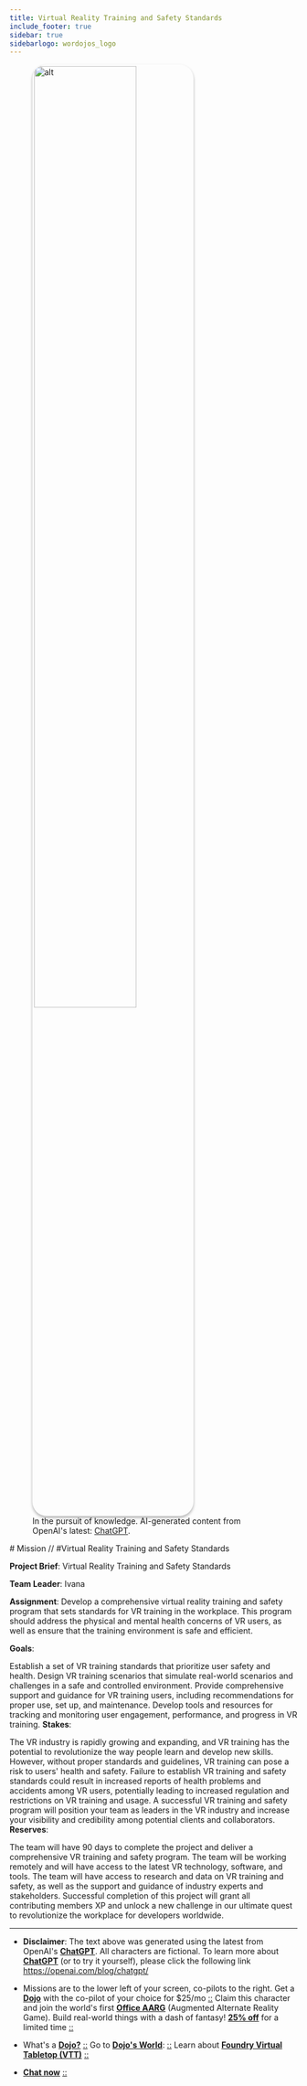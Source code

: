 ```yaml
---
title: Virtual Reality Training and Safety Standards
include_footer: true
sidebar: true
sidebarlogo: wordojos_logo
---
```

<figure>
    <img src='/uploads/mechs/Barista.png' style="width: 65%;height: 65%;padding: 3px; box-shadow: 0 3px 5px rgba(0,0,0,.3);border-radius: 25px;overflow: hidden;border: none;" align="middle"; alt='alt'; alt='student in hoody with laptop';/>
    <figcaption>In the pursuit of knowledge.  AI-generated content from OpenAI's latest: <a href="https://openai.com/blog/chatgpt/" >ChatGPT</a>.</figcaption>
</figure>
# Mission // #Virtual Reality Training and Safety Standards

**Project Brief**: Virtual Reality Training and Safety Standards

**Team Leader**: Ivana

**Assignment**:
Develop a comprehensive virtual reality training and safety program that sets standards for VR training in the workplace. This program should address the physical and mental health concerns of VR users, as well as ensure that the training environment is safe and efficient.

**Goals**:

Establish a set of VR training standards that prioritize user safety and health.
Design VR training scenarios that simulate real-world scenarios and challenges in a safe and controlled environment.
Provide comprehensive support and guidance for VR training users, including recommendations for proper use, set up, and maintenance.
Develop tools and resources for tracking and monitoring user engagement, performance, and progress in VR training.
**Stakes**:

The VR industry is rapidly growing and expanding, and VR training has the potential to revolutionize the way people learn and develop new skills. However, without proper standards and guidelines, VR training can pose a risk to users' health and safety.
Failure to establish VR training and safety standards could result in increased reports of health problems and accidents among VR users, potentially leading to increased regulation and restrictions on VR training and usage.
A successful VR training and safety program will position your team as leaders in the VR industry and increase your visibility and credibility among potential clients and collaborators.
**Reserves**:

The team will have 90 days to complete the project and deliver a comprehensive VR training and safety program.
The team will be working remotely and will have access to the latest VR technology, software, and tools.
The team will have access to research and data on VR training and safety, as well as the support and guidance of industry experts and stakeholders.
Successful completion of this project will grant all contributing members XP and unlock a new challenge in our ultimate quest to revolutionize the workplace for developers worldwide.

---

* **Disclaimer**: The text above was generated using the latest from OpenAI's [**ChatGPT**](https://openai.com/blog/chatgpt/).  All characters are fictional.  To learn more about [**ChatGPT**](https://openai.com/blog/chatgpt/) (or to try it yourself), please click the following link https://openai.com/blog/chatgpt/

* Missions are to the lower left of your screen, co-pilots to the right. Get a [**Dojo**](https://workmates.live/marketplace) with the co-pilot of your choice for $25/mo [::](https://workmates.live/marketplace)  Claim this character and join the world's first [**Office AARG**](https://dojos.world) (Augmented Alternate Reality Game). Build real-world things with a dash of fantasy! [**25% off**](https://blog.workmates.live/deal-on-a-dojo) for a limited time [::](https://blog.workmates.live/deal-on-a-dojo) 

* What's a [**Dojo?**](https://workdojos.com) [::](https://workdojos.com)  Go to [**Dojo's World**](https://dojos.world): [::](https://dojos.world)  Learn about [**Foundry Virtual Tabletop (VTT)**](https://foundryvtt.com) [::](https://foundryvtt.com/)

* [**Chat now**](https://chat.workmates.live/channel/support) [::](https://chat.workmates.live/channel/support)